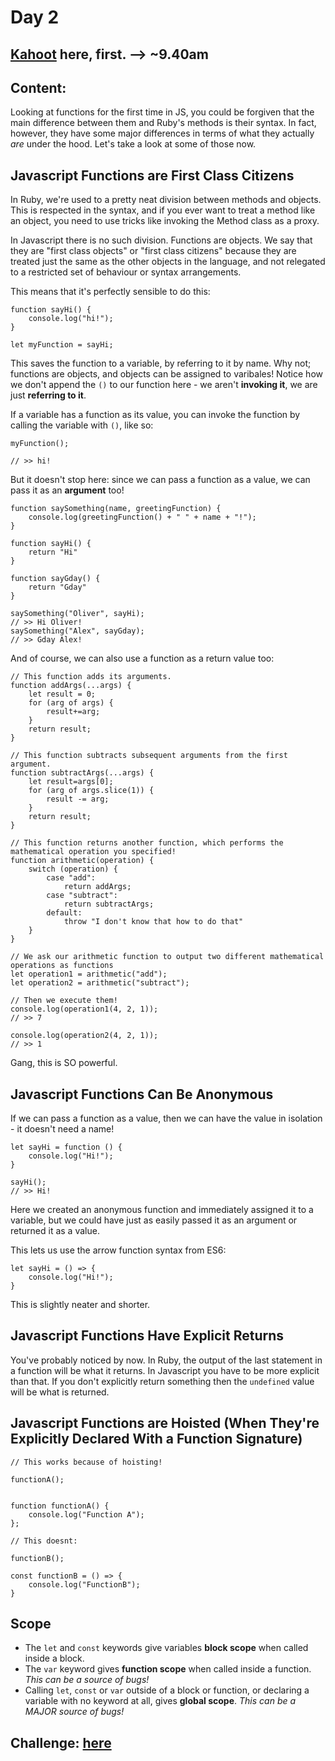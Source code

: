 # Day 2

## [Kahoot](https://create.kahoot.it/my-library/kahoots/bc360356-a449-4670-9e1b-c34a4ff8fe02) here, first. --> ~9.40am

## Content:

Looking at functions for the first time in JS, you could be forgiven that the main difference between them and Ruby's methods is their syntax. In fact, however, they have some major differences in terms of what they actually *are* under the hood. Let's take a look at some of those now.

## Javascript Functions are First Class Citizens
In Ruby, we're used to a pretty neat division between methods and objects. This is respected in the syntax, and if you ever want to treat a method like an object, you need to use tricks like invoking the Method class as a proxy.

In Javascript there is no such division. Functions are objects. We say that they are "first class objects" or "first class citizens" because they are treated just the same as the other objects in the language, and not relegated to a restricted set of behaviour or syntax arrangements.

This means that it's perfectly sensible to do this:

```JS
function sayHi() {
    console.log("hi!");
}

let myFunction = sayHi;
```

This saves the function to a variable, by referring to it by name. Why not; functions are objects, and objects can be assigned to varibales! Notice how we don't append the `()` to our function here - we aren't **invoking it**, we are just **referring to it**.

If a variable has a function as its value, you can invoke the function by calling the variable with `()`, like so:

```JS
myFunction();

// >> hi!
```

But it doesn't stop here: since we can pass a function as a value, we can pass it as an **argument** too!

```JS
function saySomething(name, greetingFunction) {
    console.log(greetingFunction() + " " + name + "!");
}

function sayHi() {
    return "Hi"
}

function sayGday() {
    return "Gday"
}

saySomething("Oliver", sayHi);
// >> Hi Oliver!
saySomething("Alex", sayGday);
// >> Gday Alex!
```

And of course, we can also use a function as a return value too:

```JS
// This function adds its arguments.
function addArgs(...args) {
    let result = 0;
    for (arg of args) {
        result+=arg;
    }
    return result;
}

// This function subtracts subsequent arguments from the first argument.
function subtractArgs(...args) {
    let result=args[0];
    for (arg of args.slice(1)) {
        result -= arg;
    }
    return result;
}

// This function returns another function, which performs the mathematical operation you specified!
function arithmetic(operation) {
    switch (operation) {
        case "add":
            return addArgs;
        case "subtract":
            return subtractArgs;
        default:
            throw "I don't know that how to do that"
    }
}

// We ask our arithmetic function to output two different mathematical operations as functions
let operation1 = arithmetic("add");
let operation2 = arithmetic("subtract");

// Then we execute them!
console.log(operation1(4, 2, 1));
// >> 7

console.log(operation2(4, 2, 1));
// >> 1
```

Gang, this is SO powerful.

## Javascript Functions Can Be Anonymous

If we can pass a function as a value, then we can have the value in isolation - it doesn't need a name!

```JS
let sayHi = function () {
    console.log("Hi!");
}

sayHi();
// >> Hi!
```

Here we created an anonymous function and immediately assigned it to a variable, but we could have just as easily passed it as an argument or returned it as a value.

This lets us use the arrow function syntax from ES6:

```JS
let sayHi = () => {
    console.log("Hi!");
}
```

This is slightly neater and shorter.

## Javascript Functions Have Explicit Returns

You've probably noticed by now. In Ruby, the output of the last statement in a function will be what it returns. In Javascript you have to be more explicit than that. If you don't explicitly return something then the `undefined` value will be what is returned.

## Javascript Functions are Hoisted (When They're Explicitly Declared With a Function Signature)

```JS
// This works because of hoisting!

functionA();


function functionA() {
    console.log("Function A");
};
```

```JS
// This doesnt:

functionB();

const functionB = () => {
    console.log("FunctionB");
}
```

## Scope

- The `let` and `const` keywords give variables **block scope** when called inside a block.
- The `var` keyword gives **function scope** when called inside a function. *This can be a source of bugs!*
- Calling `let`, `const` or `var` outside of a block or function, or declaring a variable with no keyword at all, gives **global scope**. *This can be a MAJOR source of bugs!*

## Challenge: [here](https://www.codewars.com/kata/525f3eda17c7cd9f9e000b39/) 

